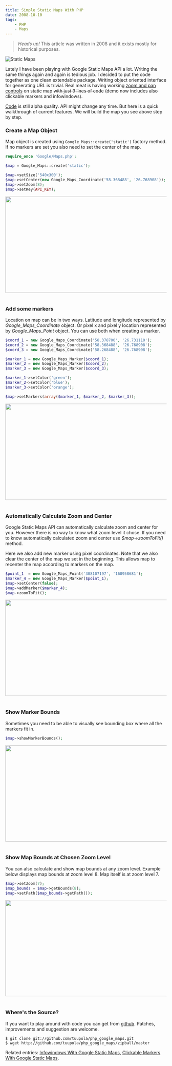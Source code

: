 ```yaml
---
title: Simple Static Maps With PHP
date: 2008-10-10
tags:
    - PHP
    - Maps
---
```


> *Heads up!* This article was written in 2008 and it exists mostly for historical purposes.

![Static Maps](/img/2008/staticmap.gif)

Lately I have been playing with Google Static Maps API a lot. Writing the same things again and again is tedious job. I decided to put the code together as one clean extendable package. Writing object oriented interface for generating URL is trivial. Real meat is having working [zoom and pan controls](http://www.appelsiini.net/projects/php_google_maps/controls.html) on static map ~~with just 9 lines of code~~ (demo now includes also clickable markers and infowindows).

<!--more-->

[Code](http://github.com/tuupola/php_google_maps/tree/master) is still alpha quality. API might change any time. But here is a quick walkthrough of current features. We will build the map you see above step by step.

### Create a Map Object

Map object is created using `Google_Maps::create('static')` factory method. If no markers are set you also need to set the center of the map.

```php
require_once 'Google/Maps.php';

$map = Google_Maps::create('static');

$map->setSize('540x300');
$map->setCenter(new Google_Maps_Coordinate('58.368488', '26.768908'));
$map->setZoom(8);
$map->setKey(API_KEY);
```

<img src="http://maps.google.com/staticmap?center=58.368488%2C26.768908&zoom=8&markers=&size=540x300&key=ABQIAAAASWfI7GkTRVrz1brU7GwV2BRb4tuXOrVDWXaYNDB1tYm76RuEyxQuEAfETfgIzoUG0VXo0yBFqfuU2g" width="540" height="300" alt="" /><br /><br />

### Add some markers

Location on map can be in two ways. Latitude and longitude represented by <i>Google\_Maps\_Coordinate</i> object. Or pixel x and pixel y location represented by <i>Google\_Maps\_Point</i> object. You can use both when creating a marker.

```php
$coord_1 = new Google_Maps_Coordinate('58.378700', '26.731110');
$coord_2 = new Google_Maps_Coordinate('58.368488', '26.768908');
$coord_3 = new Google_Maps_Coordinate('58.268488', '26.768908');

$marker_1 = new Google_Maps_Marker($coord_1);
$marker_2 = new Google_Maps_Marker($coord_2);
$marker_3 = new Google_Maps_Marker($coord_3);

$marker_1->setColor('green');
$marker_2->setColor('blue');
$marker_3->setColor('orange');

$map->setMarkers(array($marker_1, $marker_2, $marker_3));
```

<img src="http://maps.google.com/staticmap?center=58.368488%2C26.768908&zoom=8&markers=58.378700%2C26.731110%2Cgreen%7C58.368488%2C26.768908%2Cblue%7C58.268488%2C26.768908%2Corange%7C&size=540x300&key=ABQIAAAASWfI7GkTRVrz1brU7GwV2BRb4tuXOrVDWXaYNDB1tYm76RuEyxQuEAfETfgIzoUG0VXo0yBFqfuU2g" width="540" height="300" alt="" />
<br /><br />

### Automatically Calculate Zoom and Center

Google Static Maps API can automatically calculate zoom and center for you. However there is no way to know what zoom level it chose. If you need to know automatically calculated zoom and center use <i>$map-&gt;zoomToFit()</i> method.

Here we also add new marker using pixel coordinates. Note that we also clear the center of the map we set in the beginning. This allows map to recenter the map according to markers on the map.

```php
$point_1  = new Google_Maps_Point('308107197', '160958681');
$marker_4 = new Google_Maps_Marker($point_1);
$map->setCenter(false);
$map->addMarker($marker_4);
$map->zoomToFit();
```

<img src="http://maps.google.com/staticmap?center=58.319541032213%2C26.717725334168&zoom=10&markers=58.378700%2C26.731110%2Cgreen%7C58.368488%2C26.768908%2Cblue%7C58.268488%2C26.768908%2Corange%7C58.262488128851%2C26.601975336671%2C%7C&size=540x300&key=ABQIAAAASWfI7GkTRVrz1brU7GwV2BRb4tuXOrVDWXaYNDB1tYm76RuEyxQuEAfETfgIzoUG0VXo0yBFqfuU2g" width="540" height="300" alt="" /><br /><br />

### Show Marker Bounds

Sometimes you need to be able to visually see bounding box where all the markers fit in.

``` php
$map->showMarkerBounds();
```

<img src="http://maps.google.com/staticmap?center=58.319541032213%2C26.717725334168&zoom=10&markers=58.378700%2C26.731110%2Cgreen%7C58.368488%2C26.768908%2Cblue%7C58.268488%2C26.768908%2Corange%7C58.262488128851%2C26.601975336671%2C%7C&path=58.378700%2C26.601975336671%7C58.378700%2C26.768908%7C58.262488128851%2C26.768908%7C58.262488128851%2C26.601975336671%7C58.378700%2C26.601975336671%7C&size=540x300&key=ABQIAAAASWfI7GkTRVrz1brU7GwV2BRb4tuXOrVDWXaYNDB1tYm76RuEyxQuEAfETfgIzoUG0VXo0yBFqfuU2g" width="540" height="300" alt="" /><br /><br />

### Show Map Bounds at Chosen Zoom Level

You can also calculate and show map bounds at any zoom level. Example below displays map bounds at zoom level 8. Map itself is at zoom level 7.

```php
$map->setZoom(7);
$map_bounds = $map->getBounds(8);
$map->setPath($map_bounds->getPath());
```

<img src="http://maps.google.com/staticmap?center=58.319541032213%2C26.717725334168&zoom=7&markers=58.378700%2C26.731110%2Cgreen%7C58.368488%2C26.768908%2Cblue%7C58.268488%2C26.768908%2Corange%7C58.262488128851%2C26.601975336671%2C%7C&path=58.749635911828%2C25.234571099281%7C58.749635911828%2C28.200879693031%7C57.884150180108%2C28.200879693031%7C57.884150180108%2C25.234571099281%7C58.749635911828%2C25.234571099281%7C&size=540x300&key=ABQIAAAASWfI7GkTRVrz1brU7GwV2BRb4tuXOrVDWXaYNDB1tYm76RuEyxQuEAfETfgIzoUG0VXo0yBFqfuU2g" width="540" height="300" alt="" /><br /><br />

### Where's the Source?

If you want to play around with code you can get from <a href="http://github.com/tuupola/php_google_maps/tree">github</a>. Patches, improvements and suggestion are welcome.

```text
$ git clone git://github.com/tuupola/php_google_maps.git
$ wget http://github.com/tuupola/php_google_maps/zipball/master
```

Related entries: [Infowindows With Google Static Maps](https://appelsiini.net/2008//infowindows-with-google-static-maps/), [Clickable Markers With Google Static Maps](https://appelsiini.net/2008//clickable-markers-with-google-static-maps/).
